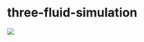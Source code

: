 # three-fluid-simulation
<img src="https://github.com/shuta13/three-fluid-simulation/blob/github-media/public/static/github-media/lena-fluid.gif"/>
